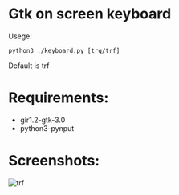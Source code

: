 # Gtk on screen keyboard

Usege:

`python3 ./keyboard.py [trq/trf]`

Default is trf

# Requirements:

* gir1.2-gtk-3.0
* python3-pynput

# Screenshots:

![trf](https://gitlab.com/sulincix/gtk-keyboard-osk/-/raw/master/trf.png)
